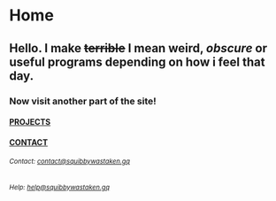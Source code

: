 # Home
## Hello. I make ~~terrible~~ I mean **weird, _obscure_ or useful programs** depending on how i feel that day. 
### Now visit another part of the site! 
#### [PROJECTS](https://squibbywastaken.github.io/Squibby/projects.html)
#### [CONTACT](https://squibbywastaken.github.io/Squibby/contact.html)
###### <sub>Contact: contact@squibbywastaken.gq</sub>
###### <sub>Help: help@squibbywastaken.gq</sub>